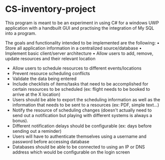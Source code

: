 # CS-inventory-project

This program is meant to be an experiment in using C# for a windows UWP application with 
a handbuilt GUI and practising the integration of My SQL into a program.

The goals and functionality intended to be implemented are the following:
• Store all application information in a centralized source/database
• Implement basic client/server architecture
• Allow users to add, remove, update resources and their relevant location
* Allow users to schedule resources to different events/locations
* Prevent resource scheduling conflicts
* Validate the data being entered
* Include checklists of items/tasks that need to be accomplished for certain resources to be scheduled (ex: flight needs to be booked to arrive at the X location)
* Users should be able to export the scheduling information as well as the information that needs to be sent to a resources (ex: PDF, simple text...)
* Notify the resource of scheduling changes (doesn't actually need to send out a notification but playing with different systems is always a bonus).
* Different notification delays should be configurable (ex: days before sending out a reminder)
* Users will have to authenticate themselves using a username and password before accessing database
* Databases should be able to be connected to using an IP or DNS address which would be configurable on the login screen
